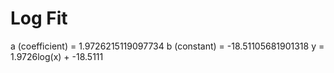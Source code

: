
# Log Fit

a (coefficient) = 1.9726215119097734
b (constant) = -18.51105681901318
y = 1.9726log(x) + -18.5111
